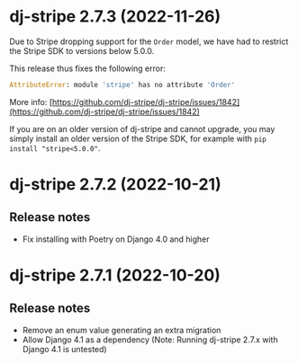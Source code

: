 # dj-stripe 2.7.3 (2022-11-26)

Due to Stripe dropping support for the `Order` model, we have had to restrict the Stripe
SDK to versions below 5.0.0.

This release thus fixes the following error:

```python
AttributeError: module 'stripe' has no attribute 'Order'
```

More info:
[https://github.com/dj-stripe/dj-stripe/issues/1842](https://github.com/dj-stripe/dj-stripe/issues/1842)

If you are on an older version of dj-stripe and cannot upgrade, you may simply install
an older version of the Stripe SDK, for example with `pip install "stripe<5.0.0"`.

# dj-stripe 2.7.2 (2022-10-21)

## Release notes

-   Fix installing with Poetry on Django 4.0 and higher

# dj-stripe 2.7.1 (2022-10-20)

## Release notes

-   Remove an enum value generating an extra migration
-   Allow Django 4.1 as a dependency (Note: Running dj-stripe 2.7.x with Django 4.1 is
    untested)
